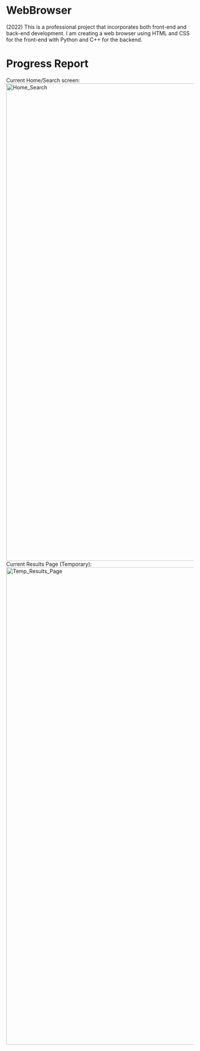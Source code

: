 # WebBrowser
(2022) This is a professional project that incorporates both front-end and back-end development. I am creating a web browser using HTML and CSS for the front-end with Python and C++ for the backend.


<h1> Progress Report </h1>
Current Home/Search screen:
<img width="1280" alt="Home_Search" src="https://user-images.githubusercontent.com/82846057/161549298-ead2d518-51d7-4ac5-bf54-163d110fcf84.png">
Current Results Page (Temporary):
<img width="1280" alt="Temp_Results_Page" src="https://user-images.githubusercontent.com/82846057/161549541-435cfe0f-9f3d-45be-b3b1-16733719f208.png">
